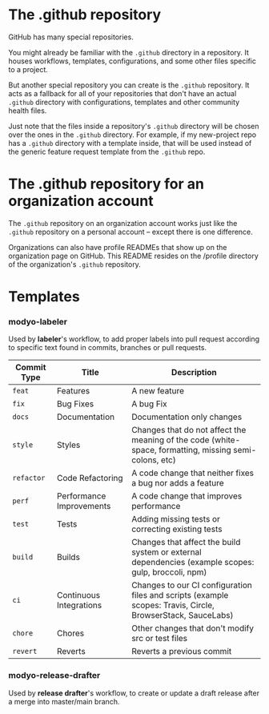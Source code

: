# The .github repository

GitHub has many special repositories.

You might already be familiar with the `.github` directory in a repository. It houses workflows, templates, configurations, and some other files specific to a project.

But another special repository you can create is the `.github` repository. It acts as a fallback for all of your repositories that don't have an actual `.github` directory with configurations,  templates and other community health files.

Just note that the files inside a repository's `.github` directory will be chosen over the ones in the `.github` directory. For example, if my new-project repo has a `.github` directory with a  template inside, that will be used instead of the generic feature request template from the `.github` repo.

# The .github repository for an organization account

The `.github` repository on an organization account works just like the `.github` repository on a personal account – except there is one difference.

Organizations can also have profile READMEs that show up on the organization page on GitHub. This README resides on the /profile directory of the organization's `.github` repository.

# Templates

### modyo-labeler

Used by **labeler**'s workflow, to add proper labels into pull request according to specific text found in commits, branches or pull requests. 

| Commit Type | Title                    | Description                                                                                                 |
| ----------- | ------------------------ | ----------------------------------------------------------------------------------------------------------- |
| `feat`      | Features                 | A new feature                                                                                               |
| `fix`       | Bug Fixes                | A bug Fix                                                                                                   |
| `docs`      | Documentation            | Documentation only changes                                                                                  |
| `style`     | Styles                   | Changes that do not affect the meaning of the code (white-space, formatting, missing semi-colons, etc)      |
| `refactor`  | Code Refactoring         | A code change that neither fixes a bug nor adds a feature                                                   |
| `perf`      | Performance Improvements | A code change that improves performance                                                                     |
| `test`      | Tests                    | Adding missing tests or correcting existing tests                                                           |
| `build`     | Builds                   | Changes that affect the build system or external dependencies (example scopes: gulp, broccoli, npm)         |
| `ci`        | Continuous Integrations  | Changes to our CI configuration files and scripts (example scopes: Travis, Circle, BrowserStack, SauceLabs) |
| `chore`     | Chores                   | Other changes that don't modify src or test files                                                           |
| `revert`    | Reverts                  | Reverts a previous commit                                                                                   |

### modyo-release-drafter

Used by **release drafter**'s workflow, to create or update a draft release after a merge into master/main branch.
